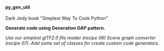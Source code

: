#### py_gen_util

Dark Jedy book "Simplest Way To Cook Python"

<b>Generate code using Generation GAP pattern.</b>

<i>Use our simplest glTF2.0 file reader (recipe 06)
Scene graph converter (recipe 07).
Add some set of classes for create custom code generators.</i>
